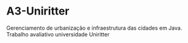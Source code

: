 # A3-Uniritter

Gerenciamento de urbanização e infraestrutura das cidades em Java.
Trabalho avaliativo universidade Uniritter
